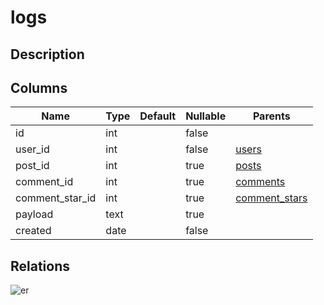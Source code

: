 # logs

## Description

## Columns

| Name | Type | Default | Nullable | Parents |
| ---- | ---- | ------- | -------- | ------- |
| id | int |  | false |  |
| user_id | int |  | false | [users](users.md) |
| post_id | int |  | true | [posts](posts.md) |
| comment_id | int |  | true | [comments](comments.md) |
| comment_star_id | int |  | true | [comment_stars](comment_stars.md) |
| payload | text |  | true |  |
| created | date |  | false |  |

## Relations

![er](logs.svg)
